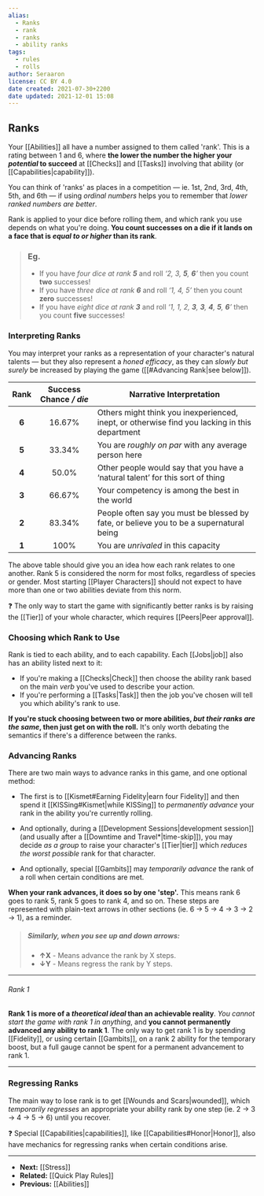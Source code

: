```yaml
---
alias:
  - Ranks
  - rank
  - ranks
  - ability ranks
tags:
  - rules
  - rolls
author: Seraaron
license: CC BY 4.0
date created: 2021-07-30+2200
date updated: 2021-12-01 15:08
---
```


## Ranks

Your [[Abilities]] all have a number assigned to them called 'rank'. This is a rating between 1 and 6, where **the lower the number the higher your _potential_ to succeed** at [[Checks]] and [[Tasks]] involving that ability (or  [[Capabilities|capability]]).

You can think of 'ranks' as places in a competition — ie. 1st, 2nd, 3rd, 4th, 5th, and 6th — if using _ordinal numbers_ helps you to remember that _lower ranked numbers are better_.

Rank is applied to your dice before rolling them, and which rank you use depends on what you're doing. **You count successes on a die if it lands on a face that is _equal to or higher_ than its rank**.

> ### Eg.
>
> - If you have _four dice at rank **5**_ and roll _‘2, 3, **5**, **6**’_ then you count **two** successes!
> - If you have _three dice at rank **6**_ and roll _‘1, 4, 5’_ then you count **zero** successes!
> - If you have _eight dice at rank **3**_ and roll _‘1, 1, 2, **3**, **3**, **4**, **5**, **6**’_ then you count **five** successes!

### Interpreting Ranks

You may interpret your ranks as a representation of your character's natural talents — but they also represent a _honed efficacy_, as they can _slowly but surely_ be increased by playing the game ([[#Advancing Rank|see below]]).

|  Rank | Success Chance _/ die_ | Narrative Interpretation                                                                      |
| :---: | :--------------------: | --------------------------------------------------------------------------------------------- |
| **6** |         16.67%         | Others might think you inexperienced, inept, or otherwise find you lacking in this department |
| **5** |         33.34%         | You are _roughly on par_ with any average person here                                         |
| **4** |          50.0%         | Other people would say that you have a ‘natural talent’ for this sort of thing                |
| **3** |         66.67%         | Your competency is among the best in the world                                                |
| **2** |         83.34%         | People often say you must be blessed by fate, or believe you to be a supernatural being       |
| **1** |          100%          | You are _unrivaled_ in this capacity                                                          |

The above table should give you an idea how each rank relates to one another. Rank 5 is considered the norm for most folks, regardless of species or gender. Most starting [[Player Characters]] should not expect to have more than one or two abilities deviate from this norm.

❓ The only way to start the game with significantly better ranks is by raising the [[Tier]] of your whole character, which requires [[Peers|Peer approval]].

### Choosing which Rank to Use

Rank is tied to each ability, and to each capability. Each [[Jobs|job]] also has an ability listed next to it:

- If you're making a [[Checks|Check]] then choose the ability rank based on the main _verb_ you've used to describe your action.
- If you're performing a [[Tasks|Task]] then the job you've chosen will tell you which ability's rank to use.

**If you're stuck choosing between two or more abilities, _but their ranks are the same_, then just get on with the roll.** It's only worth debating the semantics if there's a difference between the ranks.

### Advancing Ranks

There are two main ways to advance ranks in this game, and one optional method:

- The first is to [[Kismet#Earning Fidelity|earn four Fidelity]] and then spend it [[KISSing#Kismet|while KISSing]] to _permanently advance_ your rank in the ability you're currently rolling.

- And optionally, during a [[Development Sessions|development session]] (and usually after a [[Downtime and Travel*|time-skip]]), you may decide _as a group_ to raise your character's [[Tier|tier]] which _reduces the worst possible_ rank for that character.

- And optionally, special [[Gambits]] may _temporarily advance_ the rank of a roll when certain conditions are met.

**When your rank advances, it does so by one 'step'.** This means rank 6 goes to rank 5, rank 5 goes to rank 4, and so on. These steps are represented with plain-text arrows in other sections (ie. 6 → 5 → 4 → 3 → 2 → 1), as a reminder.

> ##### Similarly, when you see up and down arrows:
>
> - **↑X** - Means advance the rank by X steps.
> - **↓Y** - Means regress the rank by Y steps.

---

###### Rank 1

**Rank 1 is more of a _theoretical ideal_ than an achievable reality**. _You cannot start the game with rank 1 in anything_, and **you cannot permanently advanced any ability to rank 1**. The only way to get rank 1 is by spending [[Fidelity]], or using certain [[Gambits]], on a rank 2 ability for the temporary boost, but a full gauge cannot be spent for a permanent advancement to rank 1.

---

### Regressing Ranks

The main way to lose rank is to get [[Wounds and Scars|wounded]], which _temporarily regresses_ an appropriate your ability rank by one step (ie. 2 → 3 → 4 → 5 → 6) until you recover.

❓ Special [[Capabilities|capabilities]], like [[Capabilities#Honor|Honor]], also have mechanics for regressing ranks when certain conditions arise.

---

- **Next:** [[Stress]]
- **Related:** [[Quick Play Rules]]
- **Previous:** [[Abilities]]
